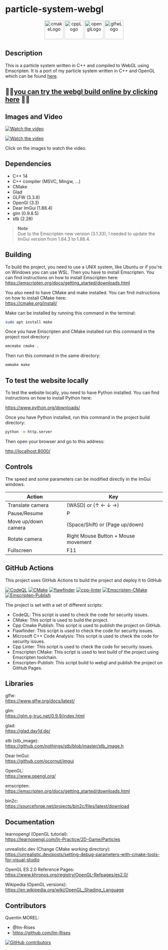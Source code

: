 # particle-system-webgl

<p align="center">
      <img src="https://user-images.githubusercontent.com/59691442/183268126-b3d19e66-8f2d-463a-805e-ae6ef7cc6c01.png" alt="cmakeLogo" style="height:60px;"/>
      <img src="https://img.shields.io/badge/C%2B%2B-00599C?style=for-the-badge&logo=c%2B%2B&logoColor=white" alt="cppLogo" style="height:60px;"/>
      <img src="https://img.shields.io/badge/OpenGL-FFFFFF?style=for-the-badge&logo=opengl" alt="openglLogo" style="height:60px;"/>
      <img src="https://user-images.githubusercontent.com/59691442/190315147-ec9dc33f-0090-4f0d-98ab-514eb1463e01.png" alt="glfwLogo" style="height:60px;"/>
</p>

## Description

This is a particle system written in C++ and compiled to WebGL using
Emscripten. It is a port of my particle system written in C++ and OpenGL which can be
found [here](https://github.com/Im-Rises/Particlesystem).

## 🚀🚀[you can try the webgl build online by clicking here](https://im-rises.github.io/particle-system-webgl/) 🚀🚀

## Images and Video

[![Watch the video](https://user-images.githubusercontent.com/59691442/216751976-c06c492d-5dfb-466c-afe9-ec44e94e5db9.png)](https://www.youtube.com/watch?v=h5X1RaElC7Y)

[![Watch the video](https://user-images.githubusercontent.com/59691442/216753254-f3315a71-f073-420e-b4e3-86a024913683.png)](https://www.youtube.com/watch?v=h5X1RaElC7Y)

Click on the images to watch the video.

## Dependencies

- C++ 14
- C++ compiler (MSVC, Mingw, ...)
- CMake
- Glad
- GLFW (3.3.8)
- OpenGl (3.3)
- Dear ImGui (1.88.4)
- glm (0.9.8.5)
- stb (2.28)

> **Note**  
> Due to the Emscripten new version (3.1.33), I needed to update the ImGui version from 1.84.3 to 1.88.4.

## Building

To build the project, you need to use a UNIX system, like Ubuntu or if you're on Windows you can use WSL.
Then you have to install Emscripten. You can find
instructions on how to install Emscripten here:  
<https://emscripten.org/docs/getting_started/downloads.html>

You also need to have CMake and make installed. You can find instructions on how to
install CMake here:  
<https://cmake.org/install/>

Make can be installed by running this command in the terminal:

```bash
sudo apt install make
```

Once you have Emscripten and CMake installed run this command in the project root directory:

```bash
emcmake cmake .
```

Then run this command in the same directory:

```bash
emmake make
```

## To test the website locally

To test the website locally, you need to have Python installed. You can find instructions on how to install Python here:

<https://www.python.org/downloads/>

Once you have Python installed, run this command in the project build directory:

```bash
python -m http.server
```

Then open your browser and go to this address:

<http://localhost:8000/>

## Controls

The speed and some parameters can be modified directly in the ImGui windows.

| Action              | Key                                 |
|---------------------|-------------------------------------|
| Translate camera    | (WASD) or (↑ ← ↓ →)                 |
| Pause/Resume        | P                                   |
| Move up/down camera | (Space/Shift) or (Page up/down)     |
| Rotate camera       | Right Mouse Button + Mouse movement |
| Fullscreen          | F11                                 |

## GitHub Actions

This project uses GitHub Actions to build the project and deploy it to GitHub

[![CodeQL](https://github.com/Im-Rises/particle-system-webgl/actions/workflows/codeql.yml/badge.svg?branch=main)](https://github.com/Im-Rises/particle-system-webgl/actions/workflows/codeql.yml)
[![CMake](https://github.com/Im-Rises/particle-system-webgl/actions/workflows/cmake.yml/badge.svg?branch=main)](https://github.com/Im-Rises/particle-system-webgl/actions/workflows/cmake.yml)
[![flawfinder](https://github.com/Im-Rises/particle-system-webgl/actions/workflows/flawfinder.yml/badge.svg?branch=main)](https://github.com/Im-Rises/particle-system-webgl/actions/workflows/flawfinder.yml)
[![cpp-linter](https://github.com/Im-Rises/particle-system-webgl/actions/workflows/cpp-linter.yml/badge.svg?branch=main)](https://github.com/Im-Rises/particle-system-webgl/actions/workflows/cpp-linter.yml)
[![Emscripten-CMake](https://github.com/Im-Rises/particle-system-webgl/actions/workflows/emscripten-cmake.yml/badge.svg)](https://github.com/Im-Rises/particle-system-webgl/actions/workflows/emscripten-cmake.yml)
[![Emscripten-Publish](https://github.com/Im-Rises/particle-system-webgl/actions/workflows/emscripten-publish.yml/badge.svg)](https://github.com/Im-Rises/particle-system-webgl/actions/workflows/emscripten-publish.yml)

The project is set with a set of different scripts:

- CodeQL: This script is used to check the code for security issues.
- CMake: This script is used to build the project.
- Cpp Cmake Publish: This script is used to publish the project on GitHub.
- Flawfinder: This script is used to check the code for security issues.
- Microsoft C++ Code Analysis: This script is used to check the code for security issues.
- Cpp Linter: This script is used to check the code for security issues.
- Emscripten CMake: This script is used to test build of the project using Emscripten toolchain.
- Emscripten-Publish: This script build to webgl and publish the project on GitHub Pages.

## Libraries

glfw:  
<https://www.glfw.org/docs/latest/>

glm:  
<https://glm.g-truc.net/0.9.9/index.html>

glad:  
<https://glad.dav1d.de/>

stb (stb_image):  
<https://github.com/nothings/stb/blob/master/stb_image.h>

Dear ImGui:  
<https://github.com/ocornut/imgui>

OpenGL:  
<https://www.opengl.org/>

emscripten:  
<https://emscripten.org/docs/getting_started/downloads.html>

bin2c:  
<https://sourceforge.net/projects/bin2c/files/latest/download>

## Documentation

learnopengl (OpenGL tutorial):  
<https://learnopengl.com/In-Practice/2D-Game/Particles>

unrealistic.dev (Change CMake working directory):  
<https://unrealistic.dev/posts/setting-debug-parameters-with-cmake-tools-for-visual-studio>

OpenGL ES 2.0 Reference Pages:  
<https://www.khronos.org/registry/OpenGL-Refpages/es2.0/>

Wikipedia (OpenGL versions):  
<https://en.wikipedia.org/wiki/OpenGL_Shading_Language>

## Contributors

Quentin MOREL:

- @Im-Rises
- <https://github.com/Im-Rises>

[![GitHub contributors](https://contrib.rocks/image?repo=Im-Rises/particle-system-webgl)](https://github.com/Im-Rises/particle-system-webgl/graphs/contributors)
